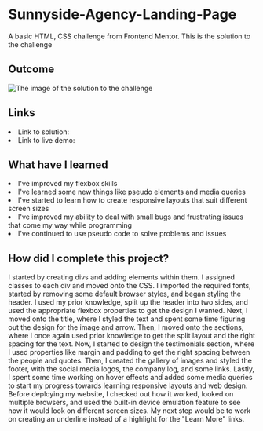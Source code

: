 # Sunnyside-Agency-Landing-Page
A basic HTML, CSS challenge from Frontend Mentor. This is the solution to the challenge

<h2> Outcome </h2>

<img src="https://i.imgur.com/bgJYyJg.png" alt="The image of the solution to the challenge">

<h2> Links </h2>

<li> Link to solution:  </li>
<li> Link to live demo:  </li>

<h2> What have I learned </h2>

<li> I've improved my flexbox skills </li>
<li> I've learned some new things like pseudo elements and media queries </li>
<li> I've started to learn how to create responsive layouts that suit different screen sizes </li>
<li> I've improved my ability to deal with small bugs and frustrating issues that come my way while programming </li>
<li> I've continued to use pseudo code to solve problems and issues </li>

<h2> How did I complete this project? </h2>

<p> I started by creating divs and adding elements within them. I assigned classes to each div and moved onto the CSS. I imported the required fonts, started by removing some default browser styles, and began styling the header. I used my prior knowledge, split up the header into two sides, and used the appropriate flexbox properties to get the design I wanted. Next, I moved onto the title, where I styled the text and spent some time figuring out the design for the image and arrow. Then, I moved onto the sections, where I once again used prior knowledge to get the split layout and the right spacing for the text. Now, I started to design the testimonials section, where I used properties like margin and padding to get the right spacing between the people and quotes. Then, I created the gallery of images and styled the footer, with the social media logos, the company log, and some links. Lastly, I spent some time working on hover effects and added some media queries to start my progress towards learning responsive layouts and web design. Before deploying my website, I checked out how it worked, looked on multiple browsers, and used the built-in device emulation feature to see how it would look on different screen sizes. My next step would be to work on creating an underline instead of a highlight for the "Learn More" links. </p>
